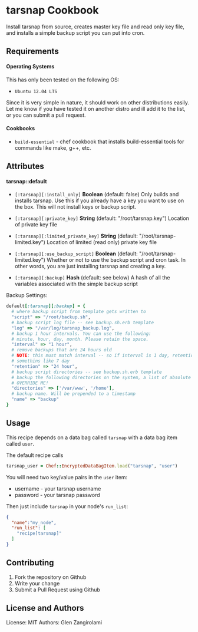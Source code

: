 tarsnap Cookbook
================

Install tarsnap from source, creates master key file and read only key file, and installs a simple backup
script you can put into cron.

Requirements
------------

#### Operating Systems

This has only been tested on the following OS:

* `Ubuntu 12.04 LTS`

Since it is very simple in nature, it should work on other distributions easily. Let me know if you have tested it on another distro and ill add it to the list, or you can submit a pull request.

#### Cookbooks

- `build-essential` - chef cookbook that installs build-essential tools for commands like make, g++, etc.

Attributes
----------

#### tarsnap::default

* `[:tarsnap][:install_only]` **Boolean** (default: false) Only builds and installs tarsnap. Use this if you already have a key you want to use on the box. This will not install keys or backup script.</td>

* `[:tarsnap][:private_key]` **String** (default: "/root/tarsnap.key") Location of private key file</tt></td>

* `[:tarsnap][:limited_private_key]` **String** (default: "/root/tarsnap-limited.key") Location of limited (read only) private key file</td>

* `[:tarsnap][:use_backup_script]` **Boolean** (default: "/root/tarsnap-limited.key") Whether or not to use the backup script and cron task. In other words, you are just installing tarsnap and creating a key.</tt></td>

* `[:tarsnap][:backup]` **Hash** (default: see below) A hash of all the variables associated with the simple backup script

Backup Settings:

```ruby
default[:tarsnap][:backup] = {
  # where backup script from template gets written to
  "script" => "/root/backup.sh",
  # backup script log file -- see backup.sh.erb template
  "log" => "/var/log/tarsnap_backup.log",
  # backup 1 hour intervals. You can use the following:
  # minute, hour, day, month. Please retain the space.
  "interval" => "1 hour",
  # remove backups that are 24 hours old
  # NOTE: this must match interval -- so if interval is 1 day, retention must be
  # somethins like 7 day
  "retention" => "24 hour",
  # backup script directories -- see backup.sh.erb template
  # backup the following directories on the system, a list of absolute paths
  # OVERRIDE ME!
  "directories" => ['/var/www', '/home'],
  # backup name. Will be prepended to a timestamp
  "name" => "backup"
}
```

Usage
-----

This recipe depends on a data bag called `tarsnap` with a data bag item called `user`.

The default recipe calls

```ruby
tarsnap_user = Chef::EncryptedDataBagItem.load("tarsnap", "user")
```

You will need two key/value pairs in the `user` item:

* username - your tarsnap username
* password - your tarsnap password

Then just include `tarsnap` in your node's `run_list`:

```json
{
  "name":"my_node",
  "run_list": [
    "recipe[tarsnap]"
  ]
}
```

Contributing
------------

1. Fork the repository on Github
2. Write your change
3. Submit a Pull Request using Github

License and Authors
-------------------
License: MIT
Authors: Glen Zangirolami
